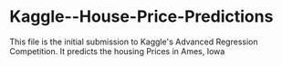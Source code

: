 # Kaggle--House-Price-Predictions
This file is the initial submission to Kaggle's Advanced Regression Competition.
It predicts the housing Prices in Ames, Iowa
